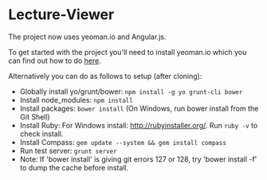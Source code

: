 Lecture-Viewer
==============
The project now uses yeoman.io and Angular.js.

To get started with the project you'll need to install yeoman.io which you can find out how to do [here](http://yeoman.io/gettingstarted.html).

Alternatively you can do as follows to setup (after cloning):
* Globally install yo/grunt/bower: `npm install -g yo grunt-cli bower`
* Install node_modules: `npm install`
* Install packages: `bower install` (On Windows, run bower install from the Git Shell)
* Install Ruby: For Windows install: http://rubyinstaller.org/. Run `ruby -v` to check install. 
* Install Compass: `gem update --system && gem install compass`
* Run test server: `grunt server`
*   Note: If 'bower install' is giving git errors 127 or 128, try 'bower install -f' to dump the cache before install.
